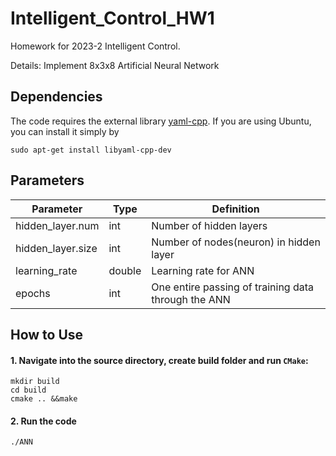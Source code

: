 # Intelligent_Control_HW1
Homework for 2023-2 Intelligent Control.

Details: Implement 8x3x8 Artificial Neural Network

## Dependencies
The code requires the external library [yaml-cpp](https://github.com/jbeder/yaml-cpp). If you are using Ubuntu, you can install it simply by
```shell script
sudo apt-get install libyaml-cpp-dev 
```
## Parameters
 | Parameter             | Type   | Definition                                              |
 | ---------------       | ------ | --------------------------------------------------------|
 | hidden_layer.num      | int    | Number of hidden layers                                 |
 | hidden_layer.size     | int    | Number of nodes(neuron) in hidden layer                 |
 | learning_rate         | double | Learning rate for ANN                                   |
 | epochs                | int    | One entire passing of training data through the ANN     |

## How to Use
#### 1. Navigate into the source directory, create build folder and run `CMake`:

```shell script
mkdir build
cd build
cmake .. &&make
```
#### 2. Run the code
```shell script
./ANN
```